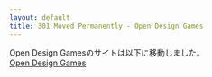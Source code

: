 ```yaml
---
layout: default
title: 301 Moved Permanently - Open Design Games
---
```


Open Design Gamesのサイトは以下に移動しました。  
[Open Design Games](http://fullkawa.github.io/open-design-games/)

